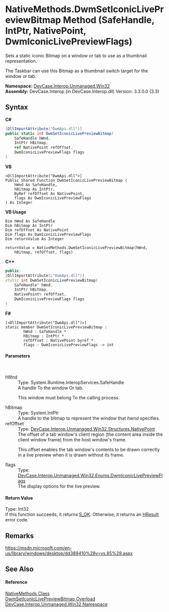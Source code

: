 # NativeMethods.DwmSetIconicLivePreviewBitmap Method (SafeHandle, IntPtr, NativePoint, DwmIconicLivePreviewFlags)
 

Sets a static iconic Bitmap on a window or tab to use as a thumbnail representation. 

 The Taskbar can use this Bitmap as a thumbnail switch target for the window or tab.

**Namespace:**&nbsp;<a href="N_DevCase_Interop_Unmanaged_Win32">DevCase.Interop.Unmanaged.Win32</a><br />**Assembly:**&nbsp;DevCase.Interop (in DevCase.Interop.dll) Version: 3.3.0.0 (3.3)

## Syntax

**C#**<br />
``` C#
[DllImportAttribute("DwmApi.dll")]
public static int DwmSetIconicLivePreviewBitmap(
	SafeHandle hWnd,
	IntPtr hBitmap,
	ref NativePoint refOffset,
	DwmIconicLivePreviewFlags flags
)
```

**VB**<br />
``` VB
<DllImportAttribute("DwmApi.dll">]
Public Shared Function DwmSetIconicLivePreviewBitmap ( 
	hWnd As SafeHandle,
	hBitmap As IntPtr,
	ByRef refOffset As NativePoint,
	flags As DwmIconicLivePreviewFlags
) As Integer
```

**VB Usage**<br />
``` VB Usage
Dim hWnd As SafeHandle
Dim hBitmap As IntPtr
Dim refOffset As NativePoint
Dim flags As DwmIconicLivePreviewFlags
Dim returnValue As Integer

returnValue = NativeMethods.DwmSetIconicLivePreviewBitmap(hWnd, 
	hBitmap, refOffset, flags)
```

**C++**<br />
``` C++
public:
[DllImportAttribute(L"DwmApi.dll")]
static int DwmSetIconicLivePreviewBitmap(
	SafeHandle^ hWnd, 
	IntPtr hBitmap, 
	NativePoint% refOffset, 
	DwmIconicLivePreviewFlags flags
)
```

**F#**<br />
``` F#
[<DllImportAttribute("DwmApi.dll")>]
static member DwmSetIconicLivePreviewBitmap : 
        hWnd : SafeHandle * 
        hBitmap : IntPtr * 
        refOffset : NativePoint byref * 
        flags : DwmIconicLivePreviewFlags -> int 

```


#### Parameters
&nbsp;<dl><dt>hWnd</dt><dd>Type: System.Runtime.InteropServices.SafeHandle<br />A handle To the window Or tab. 

 This window must belong To the calling process.</dd><dt>hBitmap</dt><dd>Type: System.IntPtr<br />A handle to the bitmap to represent the window that *hwnd* specifies.</dd><dt>refOffset</dt><dd>Type: <a href="T_DevCase_Interop_Unmanaged_Win32_Structures_NativePoint">DevCase.Interop.Unmanaged.Win32.Structures.NativePoint</a><br />The offset of a tab window's client region (the content area inside the client window frame) from the host window's frame. 

 This offset enables the tab window's contents to be drawn correctly in a live preview when it is drawn without its frame.</dd><dt>flags</dt><dd>Type: <a href="T_DevCase_Interop_Unmanaged_Win32_Enums_DwmIconicLivePreviewFlags">DevCase.Interop.Unmanaged.Win32.Enums.DwmIconicLivePreviewFlags</a><br />The display options for the live preview.</dd></dl>

#### Return Value
Type: Int32<br />If this function succeeds, it returns <a href="T_DevCase_Interop_Unmanaged_Win32_Enums_HResult">S_OK</a>. Otherwise, it returns an <a href="T_DevCase_Interop_Unmanaged_Win32_Enums_HResult">HResult</a> error code.

## Remarks
<a href="https://msdn.microsoft.com/en-us/library/windows/desktop/dd389410%28v=vs.85%29.aspx" target="_blank">https://msdn.microsoft.com/en-us/library/windows/desktop/dd389410%28v=vs.85%29.aspx</a>

## See Also


#### Reference
<a href="T_DevCase_Interop_Unmanaged_Win32_NativeMethods">NativeMethods Class</a><br /><a href="Overload_DevCase_Interop_Unmanaged_Win32_NativeMethods_DwmSetIconicLivePreviewBitmap">DwmSetIconicLivePreviewBitmap Overload</a><br /><a href="N_DevCase_Interop_Unmanaged_Win32">DevCase.Interop.Unmanaged.Win32 Namespace</a><br />